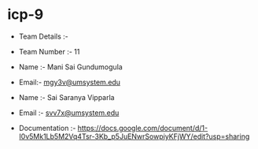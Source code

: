 # icp-9

- Team Details :- 
- Team Number :-  11
- Name :-  Mani Sai Gundumogula
- Email:- mgy3v@umsystem.edu  

- Name :- Sai Saranya Vipparla
- Email :- svv7x@umsystem.edu
- Documentation :-  https://docs.google.com/document/d/1-I0v5Mk1Lb5M2Vq4Tsr-3Kb_p5JuENwrSowpiyKFjWY/edit?usp=sharing
